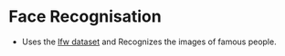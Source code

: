# Face Recognisation
* Uses the [lfw dataset](http://vis-www.cs.umass.edu/lfw) and Recognizes the images of famous people.
